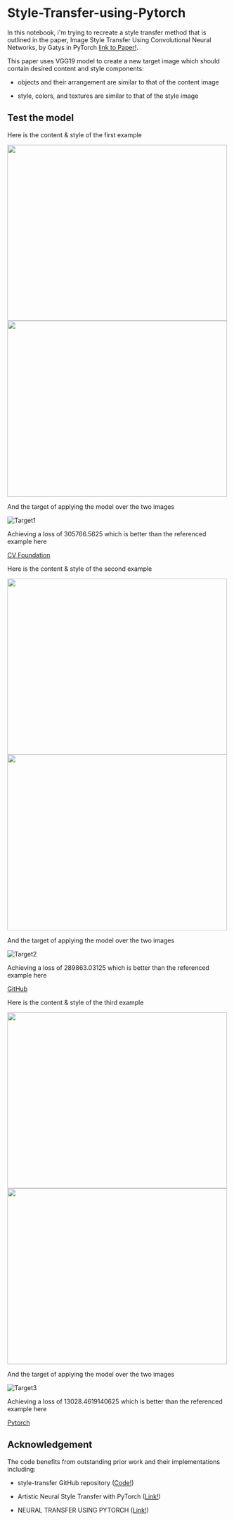 # Style-Transfer-using-Pytorch
In this notebook, i'm trying to recreate a style transfer method that is outlined in the paper, Image Style Transfer Using Convolutional Neural Networks, by Gatys in PyTorch
[link to Paper!](https://www.cv-foundation.org/openaccess/content_cvpr_2016/papers/Gatys_Image_Style_Transfer_CVPR_2016_paper.pdf).

This paper uses VGG19 model to create a new target image which should contain desired content and style components:

- objects and their arrangement are similar to that of the content image

- style, colors, and textures are similar to that of the style image

## Test the model

Here is the content & style of the first example

<p float="left">
  <img src="Images/Content1.jpg" width="500" height="400" />
  <img src="Images/Style1.jpg" width="500" height="400" /> 
</p>

And the target of applying the model over the two images

![Target1](Images/Target1.PNG?raw=true "Target images 1")

Achieving a loss of 305766.5625 which is better than the referenced example here 

[CV Foundation](https://www.cv-foundation.org/openaccess/content_cvpr_2016/papers/Gatys_Image_Style_Transfer_CVPR_2016_paper.pdf)

Here is the content & style of the second example

<p float="left">
  <img src="Images/Content2.jpg" width="500" height="400" />
  <img src="Images/Style2.jpg" width="500" height="400" /> 
</p>

And the target of applying the model over the two images

![Target2](Images/Target2.PNG?raw=true "Target images 2")

Achieving a loss of 289863.03125 which is better than the referenced example here 

[GitHub](https://github.com/udacity/deep-learning-v2-pytorch/blob/master/style-transfer/Style_Transfer_Solution.ipynb)

Here is the content & style of the third example

<p float="left">
  <img src="Images/Content3.jpg" width="500" height="400" />
  <img src="Images/Style3.jpg" width="500" height="400" /> 
</p>

And the target of applying the model over the two images

![Target3](Images/Target3.PNG?raw=true "Target images 3")

Achieving a loss of 13028.4619140625 which is better than the referenced example here 

[Pytorch](https://pytorch.org/tutorials/advanced/neural_style_tutorial.html)

## Acknowledgement

The code benefits from outstanding prior work and their implementations including:

- style-transfer GitHub repository   ([Code!](https://github.com/udacity/deep-learning-v2-pytorch/blob/master/style-transfer/Style_Transfer_Solution.ipynb))

- Artistic Neural Style Transfer with PyTorch ([Link!](https://www.pluralsight.com/guides/artistic-neural-style-transfer-with-pytorch))

- NEURAL TRANSFER USING PYTORCH  ([Link!](https://pytorch.org/tutorials/advanced/neural_style_tutorial.html))
